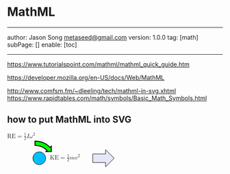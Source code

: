 # MathML
---
author: Jason Song <metaseed@gmail.com>
version: 1.0.0
tag: [math]
subPage: []
enable: [toc]

---


https://www.tutorialspoint.com/mathml/mathml_quick_guide.htm

https://developer.mozilla.org/en-US/docs/Web/MathML

http://www.comfsm.fm/~dleeling/tech/mathml-in-svg.xhtml
https://www.rapidtables.com/math/symbols/Basic_Math_Symbols.html
## how to put MathML into SVG
<svg xmlns="http://www.w3.org/2000/svg" xmlns:xlink="http://www.w3.org/1999/xlink" xmlns:ev="http://www.w3.org/2001/xml-events" version="1.1" width="400px" height="80">
 <g transform="translate(75,60)">
  <g fill="deepskyblue" stroke="black" stroke-width="1px">
   <desc>Marble</desc>
   <a xlink:href="../statistics/s81/marblerace.html" xlink:title="Marble race">
   <circle cx="0" cy="0" r="15"/> 
   </a>
  </g>
 </g>

 <g transform="translate(100,50)">
 <switch>
 <foreignObject width="100" height="40">
  <math xmlns="http://www.w3.org/1998/Math/MathML">
  <mtext>KE</mtext>
  <mo>=</mo>
  <mfrac>
   <mrow><mn>1</mn></mrow>
   <mrow><mn>2</mn></mrow>
  </mfrac>
  <mi>m</mi><msup><mi>v</mi><mn>2</mn></msup>
 </math>
 </foreignObject>
 </switch>
 </g>
 
 <g transform="translate(200,40)">
  <g stroke="black" stroke-width="1" fill="lavender">
   <desc>Linear arrow for kinetic energy</desc>
   <a xlink:href="../physci/ps81/q03.xhtml" xlink:title="Kinetic energy on a quiz">
   <polygon points="0,10 30,10 30,0 50,20 30,40 30,30 0,30"/>
   </a>
  </g>
 </g> 
 
 <g transform="translate(0,0)">
 <switch>
 <foreignObject width="100" height="50">
 <math xmlns="http://www.w3.org/1998/Math/MathML">
  <mtext>RE</mtext>
  <mo>=</mo>
  <mrow>
  <mfrac>
   <mrow><mn>1</mn></mrow>
   <mrow><mn>2</mn></mrow>
  </mfrac>
  <mi>I</mi><msup><mi>ω</mi><mn>2</mn></msup>
  </mrow>
 </math>
 </foreignObject>
 </switch>
 </g>
 
 <!-- Again, SVG after MathMl label -->
 <g transform="translate(65,20) scale(2.0)">
  <g stroke="black" stroke-width="1" fill="lime">
   <desc>Curved arrow for rotational energy</desc>
   <a xlink:href="../physci/ps73/lab04_2008.html#rotational_notes" xlink:title="Rotational end notes">
   <path d="M 0,0 A 25,25 0 0,1 17.68,7.32 l 1.41,-1.41 v 6.36 h -6.36 l 1.41,-1.41 A 20,20 0 0,0 0,5 L 0,0 z"/>
   </a>
  </g>
 </g>

</svg>